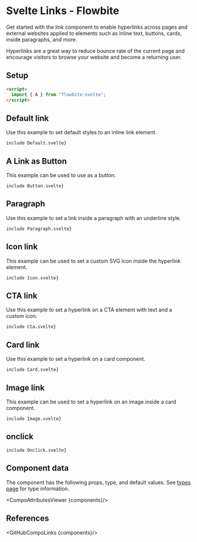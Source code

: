 # Svelte Links - Flowbite


Get started with the link component to enable hyperlinks across pages and external websites applied to elements such as inline text, buttons, cards, inside paragraphs, and more.

Hyperlinks are a great way to reduce bounce rate of the current page and encourage visitors to browse your website and become a returning user.

## Setup

```html
<script>
  import { A } from "flowbite-svelte";
</script>
```

## Default link

Use this example to set default styles to an inline link element.

```svelte
include Default.svelte}
```

## A Link as Button

This example can be used to use as a button.

```svelte
include Button.svelte}
```

## Paragraph

Use this example to set a link inside a paragraph with an underline style.

```svelte
include Paragraph.svelte}
```

## Icon link

This example can be used to set a custom SVG icon inside the hyperlink element.

```svelte
include Icon.svelte}
```

## CTA link

Use this example to set a hyperlink on a CTA element with text and a custom icon.

```svelte
include Cta.svelte}
```

## Card link

Use this example to set a hyperlink on a card component.

```svelte
include Card.svelte}
```

## Image link

This example can be used to set a hyperlink on an image inside a card component.

```svelte
include Image.svelte}
```

## onclick

```svelte
include Onclick.svelte}
```

## Component data

The component has the following props, type, and default values. See [types page](/docs/pages/typescript) for type information.

<CompoAttributesViewer {components}/>

## References

<GitHubCompoLinks {components}/>
